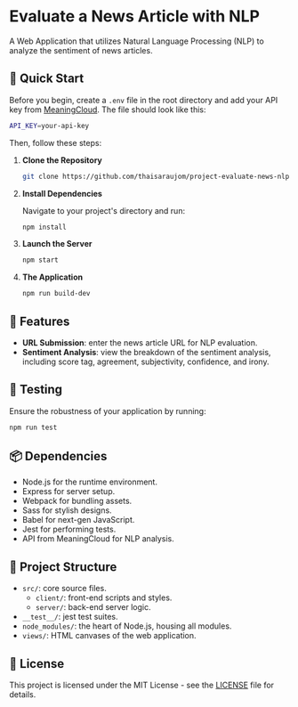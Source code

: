 # Evaluate a News Article with NLP

A Web Application that utilizes Natural Language Processing (NLP) to analyze the sentiment of news articles.

## 🚀 Quick Start

Before you begin, create a `.env` file in the root directory and add your API key from [MeaningCloud](https://www.meaningcloud.com/developer/login). The file should look like this:

```sh
API_KEY=your-api-key
```

Then, follow these steps:

1. **Clone the Repository**

   ```sh
   git clone https://github.com/thaisaraujom/project-evaluate-news-nlp.git
   ```

2. **Install Dependencies**

   Navigate to your project's directory and run:

   ```sh
   npm install
   ```

3. **Launch the Server**

   ```sh
   npm start
   ```

4. **The Application**

   ```sh
   npm run build-dev
   ```

## 📝 Features

- **URL Submission**: enter the news article URL for NLP evaluation.
- **Sentiment Analysis**: view the breakdown of the sentiment analysis, including score tag, agreement, subjectivity, confidence, and irony.

## 🧪 Testing

Ensure the robustness of your application by running:

```sh
npm run test
```

## 📦 Dependencies

- Node.js for the runtime environment.
- Express for server setup.
- Webpack for bundling assets.
- Sass for stylish designs.
- Babel for next-gen JavaScript.
- Jest for performing tests.
- API from MeaningCloud for NLP analysis.

## 📁 Project Structure

- `src/`: core source files.
  - `client/`: front-end scripts and styles.
  - `server/`: back-end server logic.
- `__test__/`: jest test suites.
- `node_modules/`: the heart of Node.js, housing all modules.
- `views/`: HTML canvases of the web application.


## 📜 License
This project is licensed under the MIT License - see the [LICENSE](LICENSE) file for details.